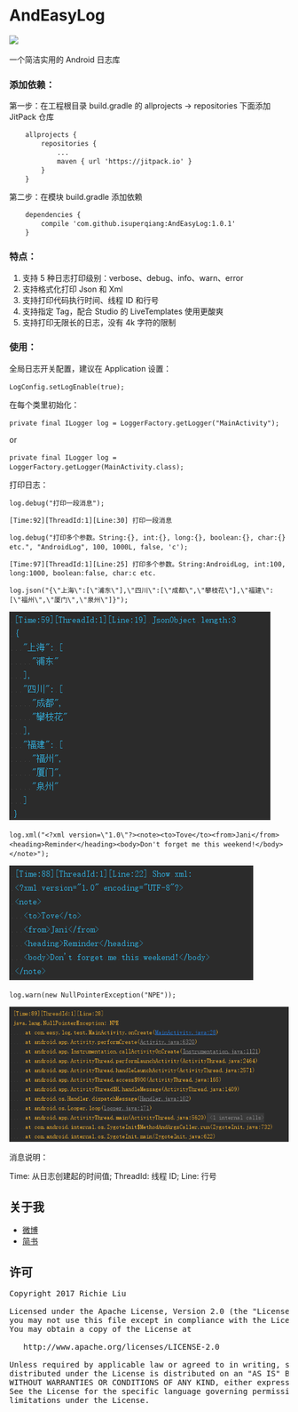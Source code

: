 # AndEasyLog
[![](https://jitpack.io/v/isuperqiang/AndEasyLog.svg)](https://jitpack.io/#isuperqiang/AndEasyLog)

一个简洁实用的 Android 日志库

### 添加依赖：
第一步：在工程根目录 build.gradle 的 allprojects → repositories 下面添加 JitPack 仓库

```
    allprojects {
        repositories {
            ...
            maven { url 'https://jitpack.io' }
        }
    }
```

第二步：在模块 build.gradle 添加依赖

```
    dependencies {
        compile 'com.github.isuperqiang:AndEasyLog:1.0.1'
    }
```

### 特点：
1. 支持 5 种日志打印级别：verbose、debug、info、warn、error
2. 支持格式化打印 Json 和 Xml
3. 支持打印代码执行时间、线程 ID 和行号
4. 支持指定 Tag，配合 Studio 的 LiveTemplates 使用更酸爽
5. 支持打印无限长的日志，没有 4k 字符的限制

### 使用：
全局日志开关配置，建议在 Application 设置：

`LogConfig.setLogEnable(true);`

在每个类里初始化：

`private final ILogger log = LoggerFactory.getLogger("MainActivity");`

or

`private final ILogger log = LoggerFactory.getLogger(MainActivity.class);`


打印日志：



`log.debug("打印一段消息");`
```
[Time:92][ThreadId:1][Line:30] 打印一段消息
```

`log.debug("打印多个参数。String:{}, int:{}, long:{}, boolean:{}, char:{} etc.", "AndroidLog", 100, 1000L, false, 'c');`

```
[Time:97][ThreadId:1][Line:25] 打印多个参数。String:AndroidLog, int:100, long:1000, boolean:false, char:c etc.
```

`log.json("{\"上海\":[\"浦东\"],\"四川\":[\"成都\",\"攀枝花\"],\"福建\":[\"福州\",\"厦门\",\"泉州\"]}");`

<img src='images/log-json.png'/>

`log.xml("<?xml version=\"1.0\"?><note><to>Tove</to><from>Jani</from><heading>Reminder</heading><body>Don't forget me this weekend!</body></note>");`

<img src='images/log-xml.png'/>

`log.warn(new NullPointerException("NPE"));`

<img src='images/log-warn.png'/>

消息说明：

Time: 从日志创建起的时间值; ThreadId: 线程 ID; Line: 行号

## 关于我
* [微博](http://weibo.com/u/3013545097)
* [简书](http://www.jianshu.com/u/d5f18207fa2e)

## 许可
<pre>
Copyright 2017 Richie Liu

Licensed under the Apache License, Version 2.0 (the "License");
you may not use this file except in compliance with the License.
You may obtain a copy of the License at

   http://www.apache.org/licenses/LICENSE-2.0

Unless required by applicable law or agreed to in writing, software
distributed under the License is distributed on an "AS IS" BASIS,
WITHOUT WARRANTIES OR CONDITIONS OF ANY KIND, either express or implied.
See the License for the specific language governing permissions and
limitations under the License.
</pre>
